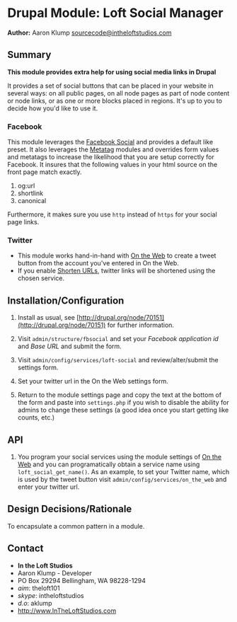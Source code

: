 # Drupal Module: Loft Social Manager
**Author:** Aaron Klump  <sourcecode@intheloftstudios.com>

## Summary
**This module provides extra help for using social media links in Drupal**

It provides a set of social buttons that can be placed in your website in several ways: on all public pages, on all node pages as part of node content or node links, or as one or more blocks placed in regions.  It's up to you to decide how you'd like to use it.

### Facebook
This module leverages the [Facebook Social][fb_social] and provides a default like preset.  It also leverages the [Metatag][metatag] modules and overrides form values and metatags to increase the likelihood that you are setup correctly for Facebook.  It insures that the following values in your html source on the front page match exactly.

1. og:url
2. shortlink
3. canonical

Furthermore, it makes sure you use `http` instead of `https` for your social page links.

### Twitter
* This module works hand-in-hand with [On the Web][on_the_web] to create a tweet button from the account you've entered in On the Web.
* If you enable [Shorten URLs][shorten], twitter links will be shortened using the chosen service.

## Installation/Configuration
1. Install as usual, see [http://drupal.org/node/70151](http://drupal.org/node/70151) for further information.
1. Visit `admin/structure/fbsocial` and set your _Facebook application id_ and _Base URL_ and submit the form.
1. Visit `admin/config/services/loft-social` and review/alter/submit the settings form.

1. Set your twitter url in the On the Web settings form.
1. Return to the module settings page and copy the text at the bottom of the form and paste into `settings.php` if you wish to disable the ability for admins to change these settings (a good idea once you start getting like counts, etc.)

## API

1. You program your social services using the module settings of [On the Web][on_the_web] and you can programatically obtain a service name using `loft_social_get_name()`.  As an example, to set your Twitter name, which is used by the tweet button visit `admin/config/services/on_the_web` and enter your twitter url.



## Design Decisions/Rationale
To encapsulate a common pattern in a module. 

## Contact
* **In the Loft Studios**
* Aaron Klump - Developer
* PO Box 29294 Bellingham, WA 98228-1294
* _aim_: theloft101
* _skype_: intheloftstudios
* _d.o_: aklump
* <http://www.InTheLoftStudios.com>

[on_the_web]: https://drupal.org/project/on_the_web
[shorten]: https://drupal.org/project/shorten
[fb_social]: https://drupal.org/project/fb_social
[metatag]: https://drupal.org/project/metatag